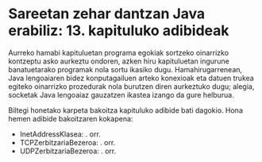 # Sareetan zehar dantzan Java erabiliz: 13. kapituluko adibideak
Aurreko hamabi kapituluetan programa egokiak sortzeko oinarrizko kontzeptu asko aurkeztu ondoren, azken hiru kapituluetan ingurune banatuetarako programak nola sortu ikasiko dugu. Hamahirugarrenean, Java lengoaiaren bidez konputagailuen arteko konexioak eta datuen trukea egiteko oinarrizko prozedurak nola burutzen diren aurkeztuko dugu; alegia, socketak Java lengoaiaz gauzatzen ikastea izango da gure helburua.

Biltegi honetako karpeta bakoitza kapituluko adibide bati dagokio. Hona hemen adibide bakoitzaren kokapena:

- InetAddressKlasea: . orr.
- TCPZerbitzariaBezeroa: . orr.
- UDPZerbitzariaBezeroa: . orr.
